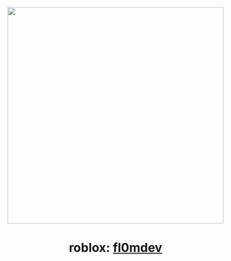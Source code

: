 <div id="header" align="center">
  <img src="https://cdn.discordapp.com/attachments/836687198660460614/1277670977676902534/logo.png?ex=66ce0353&is=66ccb1d3&hm=41af34774325271bdb54496d9a2e0893d355099cf2a475094fa7e79395426023&" width="500"/>
</div>

<div align="center">
  <h1>roblox: <a href="https://www.roblox.com/users/159036788/profile">fl0mdev</a></h1>
</div>
